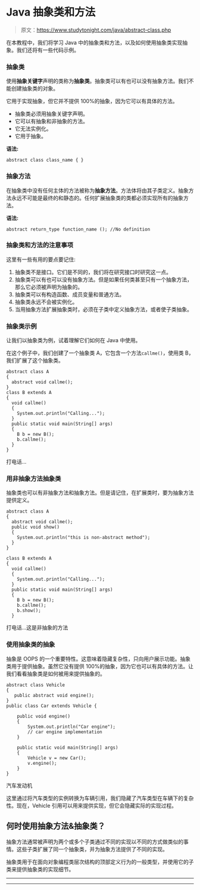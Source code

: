 # Java 抽象类和方法

> 原文：<https://www.studytonight.com/java/abstract-class.php>

在本教程中，我们将学习 Java 中的抽象类和方法，以及如何使用抽象类实现抽象。我们还将有一些代码示例。

### 抽象类

使用**抽象关键字**声明的类称为**抽象类**。抽象类可以有也可以没有抽象方法。我们不能创建抽象类的对象。

它用于实现抽象，但它并不提供 100%的抽象，因为它可以有具体的方法。

*   抽象类必须用抽象关键字声明。
*   它可以有抽象和非抽象的方法。
*   它无法实例化。
*   它用于抽象。

**语法:**

```
abstract class class_name { }
```

### 抽象方法

在抽象类中没有任何主体的方法被称为**抽象方法**。方法体将由其子类定义。抽象方法永远不可能是最终的和静态的。任何扩展抽象类的类都必须实现所有的抽象方法。

**语法:**

```
abstract return_type function_name (); //No definition
```

### 抽象类和方法的注意事项

这里有一些有用的要点要记住:

1.  抽象类不是接口。它们是不同的，我们将在研究接口时研究这一点。
2.  抽象类可以有也可以没有抽象方法。但是如果任何类甚至只有一个抽象方法，那么它必须被声明为抽象的。
3.  抽象类可以有构造函数、成员变量和普通方法。
4.  抽象类永远不会被实例化。
5.  当用抽象方法扩展抽象类时，必须在子类中定义抽象方法，或者使子类抽象。

### 抽象类示例

让我们以抽象类为例，试着理解它们如何在 Java 中使用。

在这个例子中，我们创建了一个抽象类 A，它包含一个方法`callme()`，使用类 B，我们扩展了这个抽象类。

```
abstract class A
{
  abstract void callme();
}
class B extends A
{
  void callme()
  {
    System.out.println("Calling...");
  }
  public static void main(String[] args)
  {  
    B b = new B();
    b.callme();
  }
} 
```

打电话...

### 用非抽象方法抽象类

抽象类也可以有非抽象方法和抽象方法。但是请记住，在扩展类时，要为抽象方法提供定义。

```
abstract class A
{
  abstract void callme();
  public void show()
  {
    System.out.println("this is non-abstract method");
  }
}

class B extends A
{
  void callme()
  {
    System.out.println("Calling...");
  }
  public static void main(String[] args)
  {
    B b = new B();
    b.callme();
    b.show();
  } 
```

打电话...这是非抽象的方法

### 使用抽象类的抽象

抽象是 OOPS 的一个重要特性。这意味着隐藏复杂性，只向用户展示功能。抽象类用于提供抽象。虽然它没有提供 100%的抽象，因为它也可以有具体的方法。让我们看看抽象类是如何被用来提供抽象的。

```
abstract class Vehicle
{
   public abstract void engine();
}
public class Car extends Vehicle {

    public void engine()
    {
        System.out.println("Car engine");
        // car engine implementation
    }

    public static void main(String[] args)
    {
        Vehicle v = new Car();
        v.engine();
    }
} 
```

汽车发动机

这里通过将汽车类型的实例转换为车辆引用，我们隐藏了汽车类型在车辆下的复杂性。现在，Vehicle 引用可以用来提供实现，但它会隐藏实际的实现过程。

## 何时使用抽象方法&抽象类？

抽象方法通常被声明为两个或多个子类通过不同的实现以不同的方式做类似的事情。这些子类扩展了同一个抽象类，并为抽象方法提供了不同的实现。

抽象类用于在面向对象编程类层次结构的顶部定义行为的一般类型，并使用它的子类来提供抽象类的实现细节。

* * *

* * *